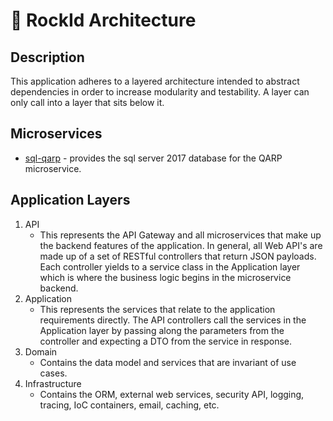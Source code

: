 # :triangular_ruler: RockId Architecture #

## Description ##

This application adheres to a layered architecture intended to abstract dependencies in order to increase modularity and testability. A layer can only call into a layer that sits below it.

## Microservices ##
* [sql-qarp](https://cloud.docker.com/repository/docker/erniep888/sql-qarp) - provides the sql server 2017 database for the QARP microservice.

## Application Layers ##

1. API
    * This represents the API Gateway and all microservices that make up the backend features of the application.  In general, all Web API's are made up of a set of RESTful controllers that return JSON payloads.  Each controller yields to a service class in the Application layer which is where the business logic begins in the microservice backend.
2. Application
      * This represents the services that relate to the application requirements directly.  The API controllers call the services in the Application layer by passing along the parameters from the controller and expecting a DTO from the service in response.  
3. Domain
    * Contains the data model and services that are invariant of use cases.  
4. Infrastructure
    * Contains the ORM, external web services, security API, logging, tracing, IoC containers, email, caching, etc.